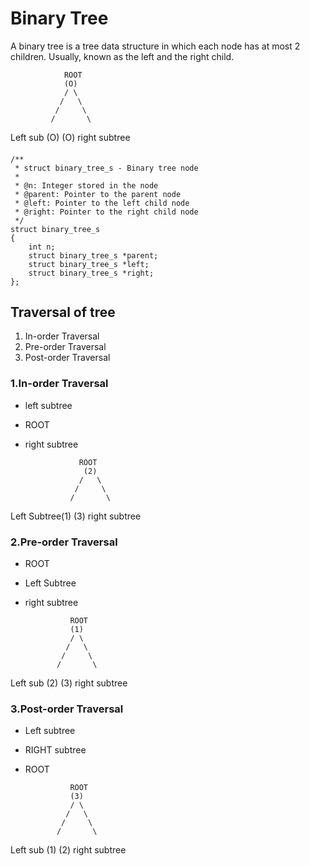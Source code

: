 # Binary Tree
A binary tree is a tree data structure in which each node has at most 2 children. Usually, known as the left and the right child.

                ROOT
				(O)
				/ \
			   /   \
              /     \
             /       \
Left sub   (O)       (O) right subtree



####
	/**
	 * struct binary_tree_s - Binary tree node
	 *
	 * @n: Integer stored in the node
	 * @parent: Pointer to the parent node
	 * @left: Pointer to the left child node
	 * @right: Pointer to the right child node
	 */
	struct binary_tree_s
	{
		int n;
		struct binary_tree_s *parent;
		struct binary_tree_s *left;
		struct binary_tree_s *right;
	};
## Traversal of tree
1. In-order	Traversal
2. Pre-order Traversal
3. Post-order Traversal


### 1.In-order Traversal
- left subtree
- ROOT
- right subtree

                  ROOT
                   (2)
                  /   \
                 /     \
                /       \
 Left Subtree(1)         (3) right subtree

### 2.Pre-order Traversal
- ROOT
- Left Subtree
- right subtree

                ROOT
				(1)
				/ \
			   /   \
              /     \
             /       \
Left sub   (2)       (3) right subtree

### 3.Post-order Traversal
- Left subtree
- RIGHT subtree
- ROOT

                ROOT
				(3)
				/ \
			   /   \
              /     \
             /       \
Left sub   (1)       (2) right subtree


